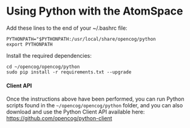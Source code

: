 Using Python with the AtomSpace
===============================

Add these lines to the end of your ~/.bashrc file:
```
PYTHONPATH="$PYTHONPATH:/usr/local/share/opencog/python
export PYTHONPATH
```

Install the required dependencies:
```
cd ~/opencog/opencog/python
sudo pip install -r requirements.txt --upgrade
```

#### Client API

Once the instructions above have been performed, you can run Python scripts found in the ```~/opencog/opencog/python``` folder, and you can also download and use the Python Client API available here:
https://github.com/opencog/python-client
